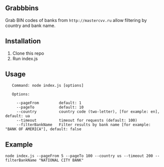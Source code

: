 ## Grabbbins

Grab BIN codes of banks from `http://mastercvv.ru` allow filtering by country and bank name.

## Installation

1. Clone this repo
2. Run index.js

## Usage

``` 
   Command: node index.js [options]

   Options:

     --pageFrom         default: 1
     --pageTo           default: 10
     --country          country code (two-letter), [for example: en], default: ua
     --timeout          timeout for requests (default: 100)
     --filterBankName   Filter results by bank name [for example: "BANK OF AMERICA"], default: false

```

## Example
``` node index.js --pageFrom 5 --pageTo 100 --country us --timeout 200 --filterBankName "NATIONAL CITY BANK" ```
